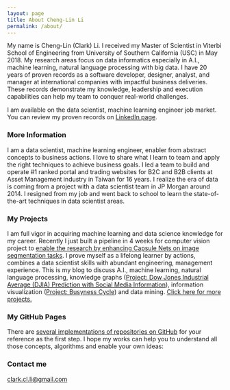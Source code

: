 ```yaml
---
layout: page
title: About Cheng-Lin Li
permalink: /about/
---
```


My name is Cheng-Lin (Clark) Li. I received my Master of Scientist in Viterbi School of Engineering from University of Southern California (USC) in May 2018. My research areas focus on data informatics especially in A.I., machine learning, natural language processing with big data. I have 20 years of proven records as a software developer, designer, analyst, and manager at international companies with impactful business deliveries. These records demonstrate my knowledge, leadership and execution capabilities can help my team to conquer real-world challenges.

I am available on the data scientist, machine learning engineer job market. You can review my proven records on [LinkedIn page](https://www.linkedin.com/in/chenglin-li/).

### More Information

I am a data scientist, machine learning engineer, enabler from abstract concepts to business actions. I love to share what I learn to team and apply the right techniques to achieve business goals. I led a team to build and operate #1 ranked portal and trading websites for B2C and B2B clients at Asset Management industry in Taiwan for 16 years. I realize the era of data is coming from a project with a data scientist team in JP Morgan around 2014. I resigned from my job and went back to school to learn the state-of-the-art techniques in data scientist areas.

### My Projects
I am full vigor in acquiring machine learning and data science knowledge for my career. Recently I just built a pipeline in 4 weeks for computer vision project to [enable the research by enhancing Capsule Nets on image segmentation tasks](https://github.com/Cheng-Lin-Li/SegCaps). I prove myself as a lifelong learner by actions, combines a data scientist skills with abundant engineering, management experience. This is my blog to discuss A.I., machine learning, natural language processing, knowledge graphs ([Project: Dow Jones Industrial Average (DJIA) Prediction with Social Media Information](https://github.com/Cheng-Lin-Li/Market-Trend-Prediction/blob/master/source/Dow%20Jones%20Industrial%20Average%20Prediction%20with%20Media%20Channel%20Info-with%20Social%20Info.ipynb)), information visualization ([Project: Busyness Cycle](https://cheng-lin-li.github.io/assets/InformationVisualization/BusinessCycle/dist/index.html)) and data mining. [Click here for more projects.](https://cheng-lin-li.github.io/project/)

### My GitHub Pages
There are [several implementations of repositories on GitHub](https://cheng-lin-li.github.io/github/) for your reference as the first step. I hope my works can help you to understand all those concepts, algorithms and enable your own ideas:

### Contact me

[clark.cl.li@gmail.com](mailto:clark.cl.li@gmail.com) 
